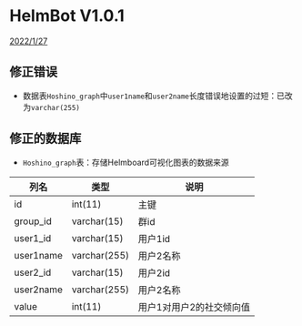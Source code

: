 # HelmBot V1.0.1

<u>2022/1/27</u>



## 修正错误

- 数据表`Hoshino_graph`中`user1name`和`user2name`长度错误地设置的过短：已改为`varchar(255)`



## 修正的数据库

- `Hoshino_graph`表：存储Helmboard可视化图表的数据来源

| 列名      | 类型         | 说明                     |
| --------- | ------------ | ------------------------ |
| id        | int(11)      | 主键                     |
| group_id  | varchar(15)  | 群id                     |
| user1_id  | varchar(15)  | 用户1id                  |
| user1name | varchar(255) | 用户2名称                |
| user2_id  | varchar(15)  | 用户2id                  |
| user2name | varchar(255) | 用户2名称                |
| value     | int(11)      | 用户1对用户2的社交倾向值 |


